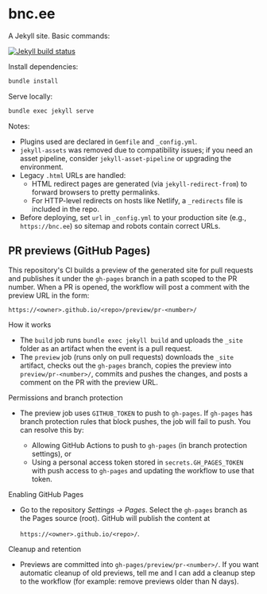 # bnc.ee

A Jekyll site. Basic commands:

[![Jekyll build status](https://github.com/GJPub/bnc.ee/actions/workflows/jekyll-build.yml/badge.svg)](https://github.com/GJPub/bnc.ee/actions/workflows/jekyll-build.yml)

Install dependencies:

```bash
bundle install
```

Serve locally:

```bash
bundle exec jekyll serve
```

Notes:

- Plugins used are declared in `Gemfile` and `_config.yml`.
- `jekyll-assets` was removed due to compatibility issues; if you need an asset pipeline, consider `jekyll-asset-pipeline` or upgrading the environment.
- Legacy `.html` URLs are handled:
  - HTML redirect pages are generated (via `jekyll-redirect-from`) to forward browsers to pretty permalinks.
  - For HTTP-level redirects on hosts like Netlify, a `_redirects` file is included in the repo.
- Before deploying, set `url` in `_config.yml` to your production site (e.g., `https://bnc.ee`) so sitemap and robots contain correct URLs.

## PR previews (GitHub Pages)

This repository's CI builds a preview of the generated site for pull
requests and publishes it under the `gh-pages` branch in a path scoped to
the PR number. When a PR is opened, the workflow will post a comment with
the preview URL in the form:

```text
https://<owner>.github.io/<repo>/preview/pr-<number>/
```

How it works

- The `build` job runs `bundle exec jekyll build` and uploads the
  `_site` folder as an artifact when the event is a pull request.
- The `preview` job (runs only on pull requests) downloads the `_site`
  artifact, checks out the `gh-pages` branch, copies the preview into
  `preview/pr-<number>/`, commits and pushes the changes, and posts a
  comment on the PR with the preview URL.

Permissions and branch protection

- The preview job uses `GITHUB_TOKEN` to push to `gh-pages`. If
  `gh-pages` has branch protection rules that block pushes, the job will
  fail to push. You can resolve this by:

  - Allowing GitHub Actions to push to `gh-pages` (in branch protection
    settings), or
  - Using a personal access token stored in `secrets.GH_PAGES_TOKEN`
    with push access to `gh-pages` and updating the workflow to use that
    token.

Enabling GitHub Pages

- Go to the repository *Settings → Pages*. Select the `gh-pages` branch
  as the Pages source (root). GitHub will publish the content at

  `https://<owner>.github.io/<repo>/`.

Cleanup and retention

- Previews are committed into `gh-pages/preview/pr-<number>/`. If you
  want automatic cleanup of old previews, tell me and I can add a
  cleanup step to the workflow (for example: remove previews older than
  N days).

